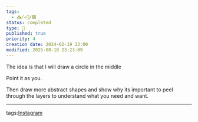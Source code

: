```yaml
---
tags:
  - 📥️/✍🏻/🟩
status: completed
type: 📸
published: true
priority: 4
creation date: 2024-02-19 23:00
modified: 2025-08-18 23:23:09
---
```

The idea is that I will draw a circle in the middle

Point it as you. 

Then draw more abstract shapes and show why its important to peel through the layers to understand what you need and want.




---
tags:[Instagram](instagram)